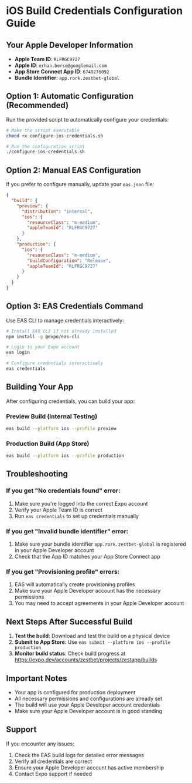 # iOS Build Credentials Configuration Guide

## Your Apple Developer Information
- **Apple Team ID**: `RLFRGC9727`
- **Apple ID**: `erhan.berse@googlemail.com`
- **App Store Connect App ID**: `6749276092`
- **Bundle Identifier**: `app.rork.zestbet-global`

## Option 1: Automatic Configuration (Recommended)

Run the provided script to automatically configure your credentials:

```bash
# Make the script executable
chmod +x configure-ios-credentials.sh

# Run the configuration script
./configure-ios-credentials.sh
```

## Option 2: Manual EAS Configuration

If you prefer to configure manually, update your `eas.json` file:

```json
{
  "build": {
    "preview": {
      "distribution": "internal",
      "ios": {
        "resourceClass": "m-medium",
        "appleTeamId": "RLFRGC9727"
      }
    },
    "production": {
      "ios": {
        "resourceClass": "m-medium",
        "buildConfiguration": "Release",
        "appleTeamId": "RLFRGC9727"
      }
    }
  }
}
```

## Option 3: EAS Credentials Command

Use EAS CLI to manage credentials interactively:

```bash
# Install EAS CLI if not already installed
npm install -g @expo/eas-cli

# Login to your Expo account
eas login

# Configure credentials interactively
eas credentials
```

## Building Your App

After configuring credentials, you can build your app:

### Preview Build (Internal Testing)
```bash
eas build --platform ios --profile preview
```

### Production Build (App Store)
```bash
eas build --platform ios --profile production
```

## Troubleshooting

### If you get "No credentials found" error:
1. Make sure you're logged into the correct Expo account
2. Verify your Apple Team ID is correct
3. Run `eas credentials` to set up credentials manually

### If you get "Invalid bundle identifier" error:
1. Make sure your bundle identifier `app.rork.zestbet-global` is registered in your Apple Developer account
2. Check that the App ID matches your App Store Connect app

### If you get "Provisioning profile" errors:
1. EAS will automatically create provisioning profiles
2. Make sure your Apple Developer account has the necessary permissions
3. You may need to accept agreements in your Apple Developer account

## Next Steps After Successful Build

1. **Test the build**: Download and test the build on a physical device
2. **Submit to App Store**: Use `eas submit --platform ios --profile production`
3. **Monitor build status**: Check build progress at https://expo.dev/accounts/zestbet/projects/zestapp/builds

## Important Notes

- Your app is configured for production deployment
- All necessary permissions and configurations are already set
- The build will use your Apple Developer account credentials
- Make sure your Apple Developer account is in good standing

## Support

If you encounter any issues:
1. Check the EAS build logs for detailed error messages
2. Verify all credentials are correct
3. Ensure your Apple Developer account has active membership
4. Contact Expo support if needed